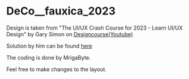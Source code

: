 # DeCo__fauxica_2023

Design is taken from "The UI/UX Crash Course for 2023 - Learn UI/UX Design" by Gary Simon on [Designcourse(Youtube)](https://youtu.be/QwSN4n2sjR8)

Solution by him can be found [here](https://youtu.be/Kl3nOXQjVnQ)

The coding is done by MrigaByte.

Feel free to make changes to the layout.
